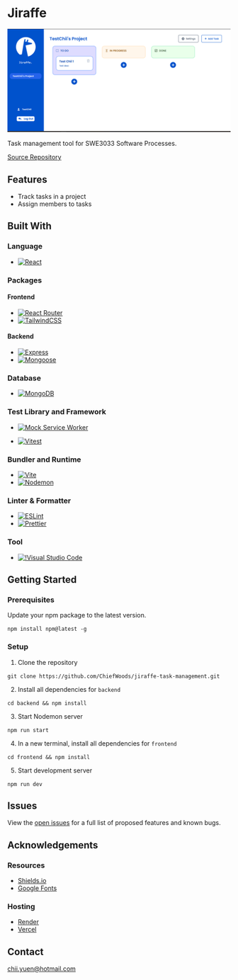 # Jiraffe

![preview](preview.png)

Task management tool for SWE3033 Software Processes.

[Source Repository](https://github.com/ChiefWoods/jiraffe-task-management)

## Features

- Track tasks in a project
- Assign members to tasks

## Built With

### Language

- [![React](https://img.shields.io/badge/React-23272f?style=for-the-badge&logo=react)](https://react.dev/)

### Packages

#### Frontend

- [![React Router](https://img.shields.io/badge/ReactRouter-121212?style=for-the-badge&logo=reactrouter)](https://reactrouter.com/en/main)
- [![TailwindCSS](https://img.shields.io/badge/TailwindCSS-f8fafc?style=for-the-badge&logo=tailwindcss)](https://tailwindcss.com/)

#### Backend

- [![Express](https://img.shields.io/badge/Express-010409?style=for-the-badge&logo=express)](https://expressjs.com/)
- [![Mongoose](https://img.shields.io/badge/Mongoose-880000?style=for-the-badge&logo=mongoose)](https://mongoosejs.com/)

### Database

- [![MongoDB](https://img.shields.io/badge/MongoDB-001e2b?style=for-the-badge&logo=mongodb)](https://www.mongodb.com/)

### Test Library and Framework

- [![Mock Service Worker](https://img.shields.io/badge/msw-171717?style=for-the-badge&logo=mockserviceworker)](https://mswjs.io/)

- [![Vitest](https://img.shields.io/badge/Vitest-fcc72b?style=for-the-badge&logo=vitest)](https://vitest.dev/)

### Bundler and Runtime

- [![Vite](https://img.shields.io/badge/Vite-ffd028?style=for-the-badge&logo=Vite)](https://vitejs.dev/)
- [![Nodemon](https://img.shields.io/badge/Nodemon-4f4d3f?style=for-the-badge&logo=nodemon)](https://nodemon.io/)

### Linter & Formatter

- [![ESLint](https://img.shields.io/badge/eslint-4b32c3?style=for-the-badge&logo=eslint)](https://eslint.org/)
- [![Prettier](https://img.shields.io/badge/prettier-1a2b34?style=for-the-badge&logo=prettier)](https://prettier.io/)

### Tool

- [![!Visual Studio Code](https://img.shields.io/badge/Visual%20Studio%20Code-2c2c32?style=for-the-badge&logo=visual-studio-code&logoColor=007ACC)](https://code.visualstudio.com/)

## Getting Started

### Prerequisites

Update your npm package to the latest version.

```
npm install npm@latest -g
```

### Setup

1. Clone the repository

```
git clone https://github.com/ChiefWoods/jiraffe-task-management.git
```

2. Install all dependencies for `backend`

```
cd backend && npm install
```

3. Start Nodemon server

```
npm run start
```

4. In a new terminal, install all dependencies for `frontend`

```
cd frontend && npm install
```

5. Start development server

```
npm run dev
```

## Issues

View the [open issues](https://github.com/ChiefWoods/jiraffe-task-management/issues) for a full list of proposed features and known bugs.

## Acknowledgements

### Resources

- [Shields.io](https://shields.io/)
- [Google Fonts](https://fonts.google.com/)

### Hosting

- [Render](https://render.com/)
- [Vercel](https://vercel.com/home)

## Contact

[chii.yuen@hotmail.com](mailto:chii.yuen@hotmail.com)